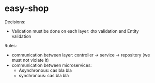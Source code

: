 # easy-shop

Decisions:
- Validation must be done on each layer: dto validation and Entity validation

Rules:
- communication between layer: controller -> service -> repository (we must not violate it)
- communication between microservices: 
  - Asynchronous: cas bla bla
  - synchronous: cas bla bla
